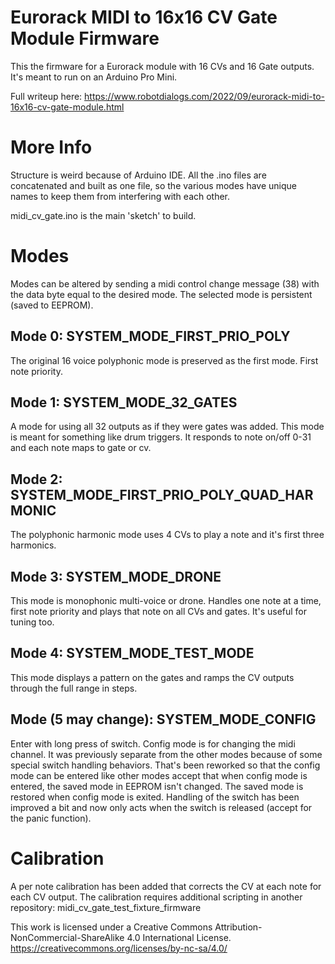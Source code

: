 # Eurorack MIDI to 16x16 CV Gate Module Firmware

This the firmware for a Eurorack module with 16 CVs and 16 Gate outputs. It's meant to run on an Arduino Pro Mini.

Full writeup here: https://www.robotdialogs.com/2022/09/eurorack-midi-to-16x16-cv-gate-module.html

# More Info
Structure is weird because of Arduino IDE. All the .ino files are concatenated and built as one file, so the various modes have unique names to keep them from interfering with each other.

midi_cv_gate.ino is the main 'sketch' to build.

# Modes
Modes can be altered by sending a midi control change message (38) with the data byte equal to the desired mode. The selected mode is persistent (saved to EEPROM).

## Mode 0: SYSTEM_MODE_FIRST_PRIO_POLY
The original 16 voice polyphonic mode is preserved as the first mode. First note priority.

## Mode 1: SYSTEM_MODE_32_GATES
A mode for using all 32 outputs as if they were gates was added. This mode is meant for something like drum triggers. It responds to note on/off 0-31 and each note maps to gate or cv.

## Mode 2: SYSTEM_MODE_FIRST_PRIO_POLY_QUAD_HARMONIC
The polyphonic harmonic mode uses 4 CVs to play a note and it's first three harmonics.

## Mode 3: SYSTEM_MODE_DRONE
This mode is monophonic multi-voice or drone. Handles one note at a time, first note priority and plays that note on all CVs and gates. It's useful for tuning too.

## Mode 4: SYSTEM_MODE_TEST_MODE
This mode displays a pattern on the gates and ramps the CV outputs through the full range in steps.

## Mode (5 may change): SYSTEM_MODE_CONFIG
Enter with long press of switch.
Config mode is for changing the midi channel. It was previously separate from the other modes because of some special switch handling behaviors. That's been reworked so that the config mode can be entered like other modes accept that when config mode is entered, the saved mode in EEPROM isn't changed. The saved mode is restored when config mode is exited. Handling of the switch has been improved a bit and now only acts when the switch is released (accept for the panic function).

# Calibration
A per note calibration has been added that corrects the CV at each note for each CV output. The calibration requires additional scripting in another repository: midi_cv_gate_test_fixture_firmware

This work is licensed under a Creative Commons Attribution-NonCommercial-ShareAlike 4.0 International License. https://creativecommons.org/licenses/by-nc-sa/4.0/